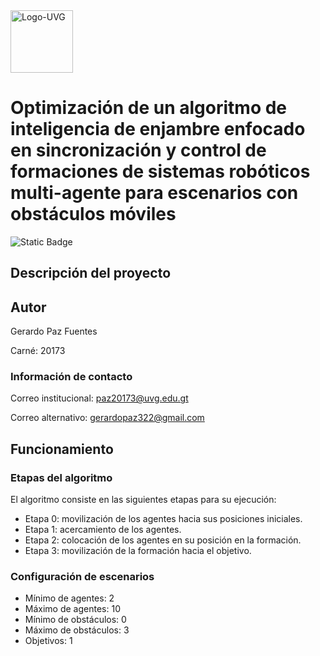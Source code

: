 <img alt="Logo-UVG" height="100" src="https://github.com/user-attachments/assets/ca88dcc9-d874-4fad-83f9-fc9d2200c4e5">

# Optimización de un algoritmo de inteligencia de enjambre enfocado en sincronización y control de formaciones de sistemas robóticos multi-agente para escenarios con obstáculos móviles

![Static Badge](https://img.shields.io/badge/estado-en%20desarrollo-purple)

## Descripción del proyecto

## Autor

Gerardo Paz Fuentes

Carné: 20173

### Información de contacto

Correo institucional: [paz20173@uvg.edu.gt](mailto:paz20173@uvg.edu.gt)

Correo alternativo: [gerardopaz322@gmail.com](mailto:gerardopaz322@gmail.com)

## Funcionamiento

### Etapas del algoritmo

El algoritmo consiste en las siguientes etapas para su ejecución:

- Etapa 0: movilización de los agentes hacia sus posiciones iniciales.
- Etapa 1: acercamiento de los agentes.
- Etapa 2: colocación de los agentes en su posición en la formación.
- Etapa 3: movilización de la formación hacia el objetivo.

### Configuración de escenarios

- Mínimo de agentes: 2
- Máximo de agentes: 10
- Mínimo de obstáculos: 0
- Máximo de obstáculos: 3
- Objetivos: 1

